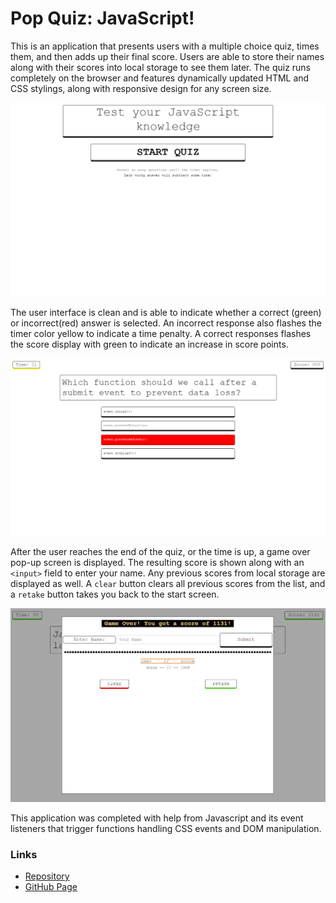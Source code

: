 # Pop Quiz: JavaScript!

This is an application that presents users with a multiple choice quiz, times them, and then adds up their final score. Users are able to store their names along with their scores into local storage to see them later.
The quiz runs completely on the browser and features dynamically updated HTML and CSS stylings, along with responsive design for any screen size.

![Quiz Start Screen](/assets/screenshots/pop_quiz_title.PNG?raw=true "Quiz Start Screen")

The user interface is clean and is able to indicate whether a correct (green) or incorrect(red) answer is selected. An incorrect response also flashes the timer color yellow to indicate a time penalty. A correct responses flashes the score display with green to indicate an increase in score points.

![Incorrect response!](/assets/screenshots/pop_quiz_incorrect.PNG?raw=true "Quiz question sample")

After the user reaches the end of the quiz, or the time is up, a game over pop-up screen is displayed. The resulting score is shown along with an `<input>` field to enter your name. Any previous scores from local storage are displayed as well. A `clear` button clears all previous scores from the list, and a `retake` button takes you back to the start screen.

![The Game Over pop-up](/assets/screenshots/pop_quiz_gameover.PNG?raw=true "Game over and previous scores")

This application was completed with help from Javascript and its event listeners that trigger functions handling CSS events and DOM manipulation.

### Links

- [Repository](https://github.com/jfrausto/javascript-pop-quiz)
- [GitHub Page](https://jfrausto.github.io/javascript-pop-quiz/)
